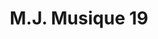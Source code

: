 ---
title: "M.J. Musique 19"
url: /brive-la-gaillarde/m-j-musique-19/
shop: instrument de musique
---